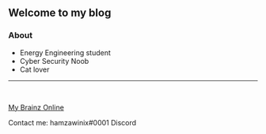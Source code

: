 



## Welcome to my blog

### About

- Energy Engineering student
- Cyber Security Noob 
- Cat lover

___
<br>


 <script src="https://tryhackme.com/badge/10987"></script>
[My Brainz Online](https://notes.hamzawinix.com/)

Contact me:
hamzawinix#0001 Discord
